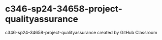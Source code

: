 # c346-sp24-34658-project-qualityassurance
c346-sp24-34658-project-qualityassurance created by GitHub Classroom
